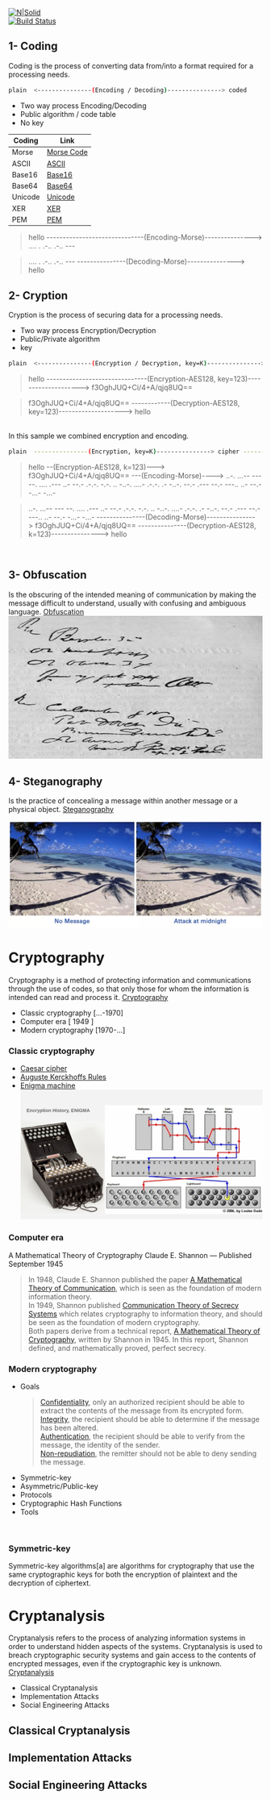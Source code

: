 [![N|Solid](https://cldup.com/dTxpPi9lDf.thumb.png)](https://nodesource.com/products/nsolid) \
[![Build Status](https://travis-ci.org/joemccann/dillinger.svg?branch=master)](https://travis-ci.org/joemccann/dillinger)

## 1- Coding

Coding is the process of converting data from/into a format required for a processing needs.
```sh
plain  <---------------(Encoding / Decoding)---------------> coded
```
- Two way process Encoding/Decoding
- Public algorithm / code table
- No key

| Coding | Link |
| ------ | ------ |
| Morse | [Morse Code][Morse] |
| ASCII | [ASCII][ASCII] |
| Base16 | [Base16][Base16] |
| Base64 | [Base64][Base64] |
| Unicode | [Unicode][Unicode] |
| XER | [XER][XER] |
| PEM | [PEM][PEM] |

>hello ------------------------------(Encoding-Morse)---------------> .... . .-.. .-.. ---

>.... . .-.. .-.. --- ---------------(Decoding-Morse)---------------> hello

## 2- Cryption

Cryption is the process of securing data for a processing needs.

- Two way process Encryption/Decryption
- Public/Private algorithm
- key

```sh
plain  <---------------(Encryption / Decryption, key=K)---------------> cipher
```
> hello -------------------------------(Encryption-AES128, key=123)--------------------> f3OghJUQ+Ci/4+A/qjq8UQ==

> f3OghJUQ+Ci/4+A/qjq8UQ== ------------(Decryption-AES128, key=123)--------------------> hello

<br/>
In this sample we combined encryption and encoding.

```sh
plain  ---------------(Encryption, key=K)---------------> cipher ---------------(Encoding)---------------> cipher-coded
```
> hello --(Encryption-AES128, k=123)---> f3OghJUQ+Ci/4+A/qjq8UQ== ---(Encoding-Morse)----> ..-. ...-- --- --. .... .--- ..- --.- .-.-. -.-. .. -..-. ....- .-.-. .- -..-. --.- .--- --.- ---.. ..- --.- -...- -...-

> ..-. ...-- --- --. .... .--- ..- --.- .-.-. -.-. .. -..-. ....- .-.-. .- -..-. --.- .--- --.- ---.. ..- --.- -...- -...- ---------------(Decoding-Morse)---------------> f3OghJUQ+Ci/4+A/qjq8UQ== ---------------(Decryption-AES128, k=123)---------------> hello

<br/>

## 3- Obfuscation
Is the obscuring of the intended meaning of communication by making the message difficult to understand, 
usually with confusing and ambiguous language. [Obfuscation]
[![N|Solid](src/Editors-Peak17.jpg)](/src/Editors-Peak17.jpg/)
<br/>

## 4- Steganography
Is the practice of concealing a message within another message or a physical object. [Steganography]

[![N|Solid](src/stego_images.jpg)](/src/stego_images.jpg/)
<b1/>

# Cryptography
Cryptography is a method of protecting information and communications through the use of codes, 
so that only those for whom the information is intended can read and process it. [Cryptography]

   - Classic cryptography [...-1970]
   - Computer era         [  1949  ] 
   - Modern cryptography  [1970-...]

### Classic cryptography
   - [Caesar cipher]
   - [Auguste Kerckhoffs Rules]
   - [Enigma machine]
   [![N|Solid](src/Enigma.png)](/src/Enigma.png/)


### Computer era
A Mathematical Theory of Cryptography
Claude E. Shannon — Published September 1945

> In 1948, Claude E. Shannon published the paper [A Mathematical Theory of Communication], which is seen as the foundation of modern information theory. \
> In 1949, Shannon published [Communication Theory of Secrecy Systems] which relates cryptography to information theory, and should be seen as the foundation of modern cryptography. \
> Both papers derive from a technical report, [A Mathematical Theory of Cryptography], written by Shannon in 1945. In this report, Shannon defined, and mathematically proved, perfect secrecy.

### Modern cryptography
   - Goals
      > [Confidentiality], only an authorized recipient should be able to extract the contents of the message from its encrypted form. \
      > [Integrity], the recipient should be able to determine if the message has been altered. \
      > [Authentication], the recipient should be able to verify from the message, the identity of the sender. \
      > [Non-repudiation], the remitter should not be able to deny sending the message.
   - Symmetric-key
   - Asymmetric/Public-key
   - Protocols
   - Cryptographic Hash Functions
   - Tools

<br/>

### Symmetric-key
Symmetric-key algorithms[a] are algorithms for cryptography that use the same cryptographic keys for both the encryption of plaintext and the decryption of ciphertext.

# Cryptanalysis
Cryptanalysis refers to the process of analyzing information systems in order to understand hidden aspects of the systems. 
Cryptanalysis is used to breach cryptographic security systems and gain access to the contents of encrypted messages, 
even if the cryptographic key is unknown. [Cryptanalysis]

   - Classical Cryptanalysis
   - Implementation Attacks
   - Social Engineering Attacks

## Classical Cryptanalysis
## Implementation Attacks
## Social Engineering Attacks

[//]: # (These are reference links used in the body of this note and get stripped out when the markdown processor does its job. There is no need to format nicely because it shouldn't be seen.)
   [Cryptography]: <https://en.wikipedia.org/wiki/Cryptography>
   [Cryptanalysis]: <https://en.wikipedia.org/wiki/Cryptanalysis>

   [Morse]: <https://en.wikipedia.org/wiki/Morse_code>
   [ASCII]: <https://en.wikipedia.org/wiki/ASCII>
   [Base16]: <https://en.wikipedia.org/wiki/Base16>
   [Base64]: <https://en.wikipedia.org/wiki/Base64>
   [Unicode]: <https://en.wikipedia.org/wiki/Unicode>
   [XER]: <https://en.wikipedia.org/wiki/ASN.1>
   [PEM]: <https://en.wikipedia.org/wiki/Privacy-Enhanced_Mail>

   [Caesar cipher]: <https://en.wikipedia.org/wiki/Caesar_cipher>
   [Auguste Kerckhoffs Rules]: <https://en.wikipedia.org/wiki/Auguste_Kerckhoffs>
   [Enigma machine]: <https://en.wikipedia.org/wiki/Enigma_machine>

   [Steganography]: <https://en.wikipedia.org/wiki/Steganography>
   [Obfuscation]: <https://en.wikipedia.org/wiki/Obfuscation>

   [A Mathematical Theory of Communication]: <https://evervault.com/papers/shannon-communication.pdf>
   [Communication Theory of Secrecy Systems]: <https://evervault.com/papers/shannon-secrecy.pdf>
   [A Mathematical Theory of Cryptography]: <https://evervault.com/papers/shannon.pdf>

   [Confidentiality]: <>
   [Integrity]: <>
   [Authentication]: <>
   [Non-repudiation]: <>
